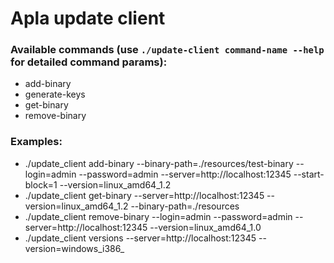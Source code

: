 # Apla update client
### Available commands (use `./update-client command-name --help` for detailed command params):
* add-binary
* generate-keys
* get-binary
* remove-binary

### Examples:
* ./update_client add-binary --binary-path=./resources/test-binary --login=admin --password=admin --server=http://localhost:12345 --start-block=1 --version=linux_amd64_1.2
* ./update_client get-binary --server=http://localhost:12345 --version=linux_amd64_1.2 --binary-path=./resources
* ./update_client remove-binary --login=admin --password=admin --server=http://localhost:12345 --version=linux_amd64_1.0
* ./update_client versions --server=http://localhost:12345 --version=windows_i386_
